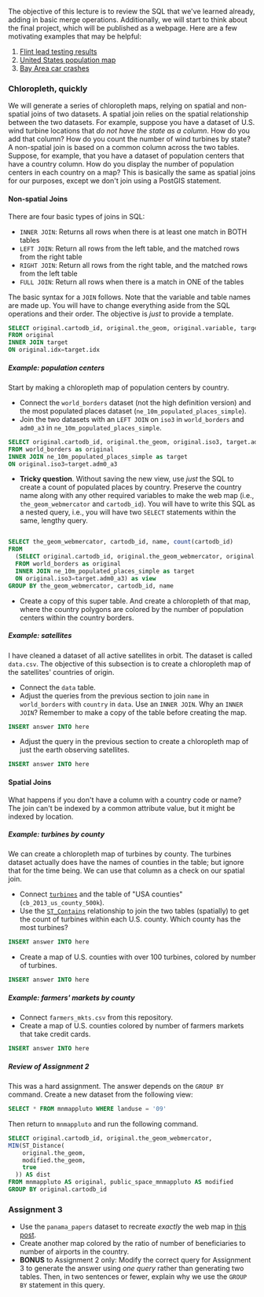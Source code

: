The objective of this lecture is to review the SQL that we've learned already, adding in basic merge operations. Additionally, we will start to think about the final project, which will be published as a webpage.  Here are a few motivating examples that may be helpful:

1. [Flint lead testing results](http://michiganradio.org/post/map-take-closer-look-flint-lead-testing-results#stream/0)
2. [United States population map](https://observatory.cartodb.com/viz/582f22f2-d682-11e5-a3bd-0ecfd53eb7d3/embed_map)
3. [Bay Area car crashes](https://team.cartodb.com/u/mamataakella/viz/322d015a-e9fb-11e5-b482-0e31c9be1b51/embed_map)

### Chloropleth, quickly

We will generate a series of chloropleth maps, relying on spatial and non-spatial joins of two datasets.  A spatial join relies on the spatial relationship between the two datasets.  For example, suppose you have a dataset of U.S. wind turbine locations that *do not have the state as a column*.  How do you add that column?  How do you count the number of wind turbines by state?  A non-spatial join is based on a common column across the two tables.  Suppose, for example, that you have a dataset of population centers that have a country column.  How do you display the number of population centers in each country on a map?  This is basically the same as spatial joins for our purposes, except we don't join using a PostGIS statement.  

#### Non-spatial Joins

There are four basic types of joins in SQL:

- `INNER JOIN`: Returns all rows when there is at least one match in BOTH tables
- `LEFT JOIN`: Return all rows from the left table, and the matched rows from the right table
- `RIGHT JOIN`: Return all rows from the right table, and the matched rows from the left table
- `FULL JOIN`: Return all rows when there is a match in ONE of the tables

The basic syntax for a `JOIN` follows.  Note that the variable and table names are made up.  You will have to change everything aside from the SQL operations and their order.  The objective is *just* to provide a template.

```sql
SELECT original.cartodb_id, original.the_geom, original.variable, target.variable
FROM original
INNER JOIN target
ON original.idx=target.idx
```

##### Example: population centers

Start by making a chloropleth map of population centers by country.

- Connect the `world_borders` dataset (not the high definition version) and the most populated places dataset (`ne_10m_populated_places_simple`).
- Join the two datasets with an `LEFT JOIN` on `iso3` in `world_borders` and `adm0_a3` in `ne_10m_populated_places_simple`.

```sql
SELECT original.cartodb_id, original.the_geom, original.iso3, target.adm1name
FROM world_borders as original
INNER JOIN ne_10m_populated_places_simple as target
ON original.iso3=target.adm0_a3
```

- **Tricky question**.  Without saving the new view, use *just* the SQL to create a count of populated places by country.  Preserve the country name along with any other required variables to make the web map (i.e., `the_geom_webmercator` and `cartodb_id`).  You will have to write this SQL as a nested query, i.e., you will have two `SELECT` statements within the same, lengthy query.

```sql

SELECT the_geom_webmercator, cartodb_id, name, count(cartodb_id)
FROM
  (SELECT original.cartodb_id, original.the_geom_webmercator, original.name, original.iso3, target.adm1name
  FROM world_borders as original
  INNER JOIN ne_10m_populated_places_simple as target
  ON original.iso3=target.adm0_a3) as view
GROUP BY the_geom_webmercator, cartodb_id, name
```

- Create a copy of this super table.  And create a chloropleth of that map, where the country polygons are colored by the number of population centers within the country borders.

##### Example: satellites

I have cleaned a dataset of all active satellites in orbit.  The dataset is called `data.csv`.  The objective of this subsection is to create a chloropleth map of the satellites' countries of origin.

- Connect the `data` table.
- Adjust the queries from the previous section to join `name` in `world_borders` with `country` in `data`.  Use an `INNER JOIN`.  Why an `INNER JOIN`?  Remember to make a copy of the table before creating the map.  

```sql
INSERT answer INTO here
```

- Adjust the query in the previous section to create a chloropleth map of just the earth observing satellites.  

```sql
INSERT answer INTO here
```

#### Spatial Joins

What happens if you don't have a column with a country code or name?  The join can't be indexed by a common attribute value, but it might be indexed by location.  

##### Example: turbines by county

We can create a chloropleth map of turbines by county.  The turbines dataset actually does have the names of counties in the table; but ignore that for the time being.  We can use that column as a check on our spatial join.

- Connect [`turbines`](https://dangeorge.carto.com/dataset/turbines) and the table of "USA counties" (`cb_2013_us_county_500k`).
- Use the [`ST_Contains`](http://postgis.net/docs/manual-1.4/ST_Contains.html) relationship to join the two tables (spatially) to get the count of turbines within each U.S. county.  Which county has the most turbines?

```sql
INSERT answer INTO here
```

- Create a map of U.S. counties with over 100 turbines, colored by number of turbines.

```sql
INSERT answer INTO here
```

##### Example: farmers' markets by county

- Connect `farmers_mkts.csv` from this repository.
- Create a map of U.S. counties colored by number of farmers markets that take credit cards.

```sql
INSERT answer INTO here
```

##### Review of Assignment 2

This was a hard assignment.  The answer depends on the `GROUP BY` command.  Create a new dataset from the following view:

```sql
SELECT * FROM mnmappluto WHERE landuse = '09'
```

Then return to `mnmappluto` and run the following command.

```sql
SELECT original.cartodb_id, original.the_geom_webmercator,
MIN(ST_Distance(
    original.the_geom, 
    modified.the_geom,
    true
  )) AS dist 
FROM mnmappluto AS original, public_space_mnmappluto AS modified
GROUP BY original.cartodb_id
```

### Assignment 3

- Use the `panama_papers` dataset to recreate *exactly* the web map in [this post](https://www.cgdev.org/blog/panama-papers-and-correlates-hidden-activity).  
- Create another map colored by the ratio of number of beneficiaries to number of airports in the country.
- **BONUS** to Assignment 2 only: Modify the correct query for Assignment 3 to generate the answer using *one query* rather than generating two tables. Then, in two sentences or fewer, explain why we use the `GROUP BY` statement in this query.
